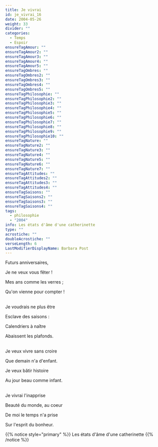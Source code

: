 ```yaml
---
title: Je vivrai
id: je_vivrai_16
date: 2004-05-26
weight: 33
divider: ""
categories:
  - Temps
  - Espoir
ensureTagAmour: ""
ensureTagAmour2: ""
ensureTagAmour3: ""
ensureTagAmour4: ""
ensureTagAmour5: ""
ensureTagOmbres: ""
ensureTagOmbres2: ""
ensureTagOmbres3: ""
ensureTagOmbres4: ""
ensureTagOmbres5: ""
ensureTagPhilosophie: ""
ensureTagPhilosophie2: ""
ensureTagPhilosophie3: ""
ensureTagPhilosophie4: ""
ensureTagPhilosophie5: ""
ensureTagPhilosophie6: ""
ensureTagPhilosophie7: ""
ensureTagPhilosophie8: ""
ensureTagPhilosophie9: ""
ensureTagPhilosophie10: ""
ensureTagNature: ""
ensureTagNature2: ""
ensureTagNature3: ""
ensureTagNature4: ""
ensureTagNature5: ""
ensureTagNature6: ""
ensureTagNature7: ""
ensureTagAttitudes: ""
ensureTagAttitudes2: ""
ensureTagAttitudes3: ""
ensureTagAttitudes4: ""
ensureTagSaisons: ""
ensureTagSaisons2: ""
ensureTagSaisons3: ""
ensureTagSaisons4: ""
tags:
  - philosophie
  - "2004"
info: Les états d'âme d'une catherinette
type: ""
acrostiche: ""
doubleAcrostiche: ""
verseLength: 6
LastModifierDisplayName: Barbara Post
---
```

Futurs anniversaires,

Je ne veux vous fêter !

Mes ans comme les verres ;

Qu'on vienne pour compter !

 \
Je voudrais ne plus être

Esclave des saisons :

Calendriers à naître

Abaissent les plafonds.

 \
Je veux vivre sans croire

Que demain n'a d'enfant.

Je veux bâtir histoire

Au jour beau comme infant.

 \
Je vivrai l'inapprise

Beauté du monde, au coeur

De moi le temps n'a prise

Sur l'esprit du bonheur.

<!-- FM:Snippet:Start data:{"id":"_simpleNotice","fields":[{"name":"content","value":"Les états d'âme d'une catherinette"}]} -->
{{% notice style="primary" %}}
Les états d'âme d'une catherinette
{{% /notice %}}
<!-- FM:Snippet:End -->